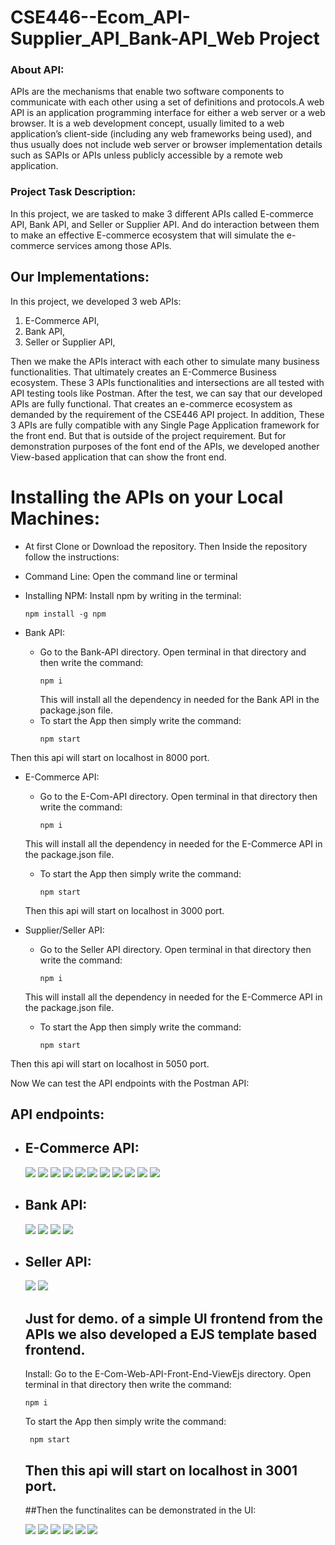 # CSE446--Ecom_API-Supplier_API_Bank-API_Web Project
### About API:

APIs are the mechanisms that enable two software components to communicate with each other using a set of
definitions and protocols.A web API is an application programming interface for either a web server or a web
browser. It is a web development concept, usually limited to a web application’s client-side (including any web
frameworks being used), and thus usually does not include web server or browser implementation details such as
SAPIs or APIs unless publicly accessible by a remote web application.

### Project Task Description:

In this project, we are tasked to make 3 different APIs called E-commerce API, Bank API, and Seller or Supplier API. 
And do interaction between them to make an effective E-commerce ecosystem that will simulate the e-commerce services among those APIs.

## Our Implementations:

In this project, we developed 3 web APIs:
1. E-Commerce API, 
2. Bank API,
3. Seller or Supplier API,

Then we make the APIs interact with each other to simulate many business functionalities. That ultimately creates an E-Commerce Business ecosystem. These 3
APIs functionalities and intersections are all tested with API testing tools like Postman.  After the test, we can
say that our developed APIs are fully functional. That creates an e-commerce ecosystem as demanded by the
requirement of the CSE446 API project. In addition, These 3 APIs are fully compatible with any Single Page
Application framework for the front end. But that is outside of the project requirement. But for demonstration
purposes of the font end of the APIs, we developed another View-based application that can show the front end.

# Installing the APIs on your Local Machines:
- At first Clone or Download the repository. Then Inside the repository follow the instructions:
- Command Line: Open the command line or terminal

- Installing NPM: Install npm by writing in the terminal:
  ```
  npm install -g npm
  ```
  
- Bank API: 

  - Go to the Bank-API directory. Open terminal in that directory and then write the command:
     ```
     npm i
     ```
     This will install all the dependency in needed for the Bank API in the package.json file.
  - To start the App then simply write the command:
      ```
      npm start
      ```
 Then this api will start on localhost in 8000 port.
     
 - E-Commerce API:
 
    - Go to the E-Com-API directory. Open terminal in that directory then write the command:
      ```
      npm i
      ```
     This will install all the dependency in needed for the E-Commerce API in the package.json file.
    - To start the App then simply write the command:
       ```
       npm start
       ```
   Then this api will start on localhost in 3000 port.
   
 - Supplier/Seller API:
    
 
    - Go to the Seller API directory. Open terminal in that directory then write the command:
       ```
       npm i
       ```
     This will install all the dependency in needed for the E-Commerce API in the package.json file.
    - To start the App then simply write the command:
       ```
       npm start
       ```
  Then this api will start on localhost in 5050 port.
  
  Now We can test the API endpoints with the Postman API:
  
  ## API endpoints:
  
   - ## E-Commerce API:
   
   
     <img src="ss/signup.PNG"/>
     <img src="ss/login.PNG"/>
     <img src="ss/logout.PNG"/>
     <img src="ss/viewALL.PNG"/>
     <img src="ss/product_description.PNG"/>
     <img src="ss/addCart.PNG"/>
     <img src="ss/deleteCart.PNG"/>
     <img src="ss/viewCart.PNG"/>
     <img src="ss/createOrder.PNG"/>
     <img src="ss/getorders.PNG"/>
     <img src="ss/getallOrders.PNG"/>
     
     
   - ## Bank API:
   
      <img src="ss/add_bank_user.PNG"/>
      <img src="ss/checkBalance.PNG"/>
      <img src="ss/transaction_req.PNG"/>
      <img src="ss/transaction_confirmation.PNG"/>
      
      
   - ## Seller API:
        
      <img src="ss/addSupplierProduct.PNG"/>
      <img src="ss/productDelivaryRequest.PNG"/>
         
  
  
     ## Just for demo. of a simple UI frontend from the APIs we also developed a EJS template based frontend.
      Install:
        Go to the E-Com-Web-API-Front-End-ViewEjs directory. Open terminal in that directory then write the command:
        
        
        ```
        npm i
        ```

     To start the App then simply write the command:
    
        ```
         npm start
        ```
         
     ## Then this api will start on localhost in 3001 port.
   
     ##Then the functinalites can be demonstrated in the UI:
     
     <img src="ss2/signup.PNG"/>
     <img src="ss2/email_ham.png"/>
     <img src="ss2/homePage.PNG"/>
     <img src="ss2/product description.PNG"/>
     <img src="ss2/cart.PNG"/>
     <img src="ss2/orders.PNG"/>
     
     
     
     
       
   
 
     

  
  

